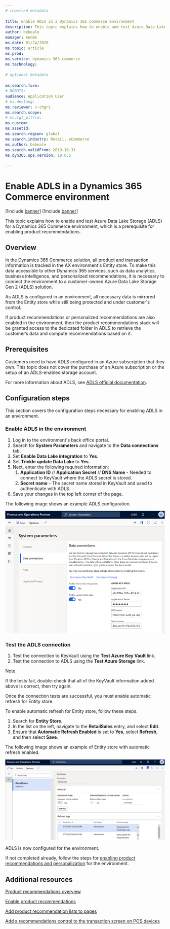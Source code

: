 ```yaml
---
# required metadata

title: Enable ADLS in a Dynamics 365 Commerce environment
description: This topic explains how to enable and test Azure Data Lake Storage (ADLS) for a Dynamics 365 Commerce environment, which is a prerequisite for enabling product recommendations.
author: bebeale
manager: AnnBe
ms.date: 01/24/2020
ms.topic: article
ms.prod: 
ms.service: dynamics-365-commerce
ms.technology: 

# optional metadata

ms.search.form: 
# ROBOTS: 
audience: Application User
# ms.devlang: 
ms.reviewer: v-chgri
ms.search.scope: 
# ms.tgt_pltfrm: 
ms.custom: 
ms.assetid: 
ms.search.region: global
ms.search.industry: Retail, eCommerce
ms.author: bebeale
ms.search.validFrom: 2019-10-31
ms.dyn365.ops.version: 10.0.5

---
```


# Enable ADLS in a Dynamics 365 Commerce environment

[!include [banner](includes/preview-banner.md)]
[!include [banner](includes/banner.md)]

This topic explains how to enable and test Azure Data Lake Storage (ADLS) for a Dynamics 365 Commerce environment, which is a prerequisite for enabling product recommendations.

## Overview

In the Dynamics 365 Commerce solution, all product and transaction information is tracked in the AX environment's Entity store. To make this data accessible to other Dynamics 365 services, such as data analytics, business intelligence, and personalized recommendations, it is necessary to connect the environment to a customer-owned Azure Data Lake Storage Gen 2 (ADLS) solution.

As ADLS is configured in an environment, all necessary data is mirrored from the Entity store while still being protected and under customer's control.

If product recommendations or personalized recommendations are also enabled in the environment, then the product recommendations stack will be granted access to the dedicated folder in ADLS to retrieve the customer’s data and compute recommendations based on it.

## Prerequisites

Customers need to have ADLS configured in an Azure subscription that they own. This topic does not cover the purchase of an Azure subscription or the setup of an ADLS-enabled storage account.

For more information about ADLS, see [ADLS official documentation](https://azure.microsoft.com/en-us/pricing/details/storage/data-lake).
  
## Configuration steps

This section covers the configuration steps necessary for enabling ADLS in an environment.

### Enable ADLS in the environment

1. Log in to the environment's back office portal.
1. Search for **System Parameters** and navigate to the **Data connections** tab. 
1. Set **Enable Data Lake integration** to **Yes**.
1. Set **Trickle update Data Lake** to **Yes**.
1. Next, enter the following required information:
    1. **Application ID** // **Application Secret** // **DNS Name** - Needed to connect to KeyVault where the ADLS secret is stored.
    1. **Secret name** - The secret name stored in KeyVault and used to authenticate with ADLS.
1. Save your changes in the top left corner of the page.

The following image shows an example ADLS configuration.

![Example of ADLS configuration](./media/exampleADLSConfig1.png)

### Test the ADLS connection

1. Test the connection to KeyVault using the **Test Azure Key Vault** link.
1. Test the connection to ADLS using the **Test Azure Storage** link.

> [!NOTE]
> If the tests fail, double-check that all of the KeyVault information added above is correct, then try again.

Once the connection tests are successful, you must enable automatic refresh for Entity store.

To enable automatic refresh for Entity store, follow these steps.

1. Search for **Entity Store**.
1. In the list on the left, navigate to the **RetailSales** entry, and select **Edit**.
1. Ensure that **Automatic Refresh Enabled** is set to **Yes**, select **Refresh**, and then select **Save**.

The following image shows an example of Entity store with automatic refresh enabled.

![Example of Entity store with automatic refresh enabled](./media/exampleADLSConfig2.png)

ADLS is now configured for the environment. 

If not completed already, follow the steps for [enabling product recommendations and personalization](enable-product-recommendations.md) for the environment.

## Additional resources

[Product recommendations overview](product-recommendations.md)

[Enable product recommendations](enable-product-recommendations.md)

[Add product recommendation lists to pages](add-reco-list-to-page.md)

[Add a recommendations control to the transaction screen on POS devices](../retail/add-recommendations-control-pos-screen.md?toc=/dynamics365/commerce/toc.json)


